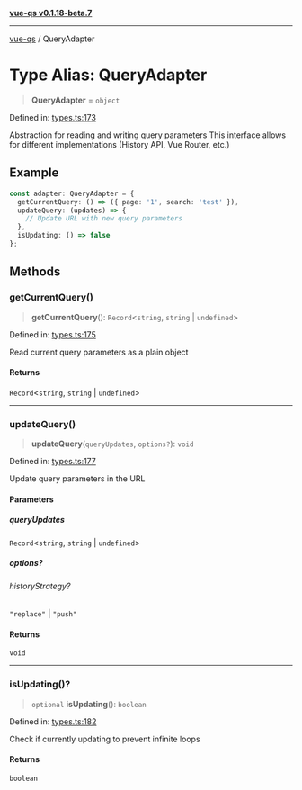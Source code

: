 [**vue-qs v0.1.18-beta.7**](../README.md)

***

[vue-qs](../README.md) / QueryAdapter

# Type Alias: QueryAdapter

> **QueryAdapter** = `object`

Defined in: [types.ts:173](https://github.com/iamsomraj/vue-qs/blob/ff60e1586d4655408e5c5a224bc4b63d54bf2fc1/src/types.ts#L173)

Abstraction for reading and writing query parameters
This interface allows for different implementations (History API, Vue Router, etc.)

## Example

```ts
const adapter: QueryAdapter = {
  getCurrentQuery: () => ({ page: '1', search: 'test' }),
  updateQuery: (updates) => {
    // Update URL with new query parameters
  },
  isUpdating: () => false
};
```

## Methods

### getCurrentQuery()

> **getCurrentQuery**(): `Record`\<`string`, `string` \| `undefined`\>

Defined in: [types.ts:175](https://github.com/iamsomraj/vue-qs/blob/ff60e1586d4655408e5c5a224bc4b63d54bf2fc1/src/types.ts#L175)

Read current query parameters as a plain object

#### Returns

`Record`\<`string`, `string` \| `undefined`\>

***

### updateQuery()

> **updateQuery**(`queryUpdates`, `options?`): `void`

Defined in: [types.ts:177](https://github.com/iamsomraj/vue-qs/blob/ff60e1586d4655408e5c5a224bc4b63d54bf2fc1/src/types.ts#L177)

Update query parameters in the URL

#### Parameters

##### queryUpdates

`Record`\<`string`, `string` \| `undefined`\>

##### options?

###### historyStrategy?

`"replace"` \| `"push"`

#### Returns

`void`

***

### isUpdating()?

> `optional` **isUpdating**(): `boolean`

Defined in: [types.ts:182](https://github.com/iamsomraj/vue-qs/blob/ff60e1586d4655408e5c5a224bc4b63d54bf2fc1/src/types.ts#L182)

Check if currently updating to prevent infinite loops

#### Returns

`boolean`
